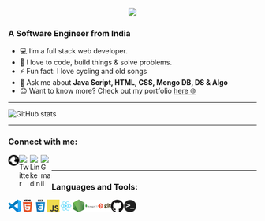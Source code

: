 <p align="center">
  <img src="https://readme-typing-svg.herokuapp.com/?lines=Hi+there,+👋+I'm+Kartik+Kapoor&font=Fira%20Code&center=true&width=380&height=50">
</p>

### A Software Engineer from India

- 💻 I’m a full stack web developer.
- 🌱 I love to code, build things & solve problems.
- ⚡ Fun fact: I love cycling and old songs
- 💬 Ask me about **Java Script, HTML, CSS, Mongo DB, DS & Algo**
- 😊 Want to know more? Check out my portfolio [here 🌐]

---

![GitHub stats](https://github-readme-stats.vercel.app/api?username=KapoorKartik&theme=algolia&show_icons=true)

---

### Connect with me:

[<img align="left" alt=" https://kartik-kapoor-portfolio.vercel.app/" width="22px" src="https://raw.githubusercontent.com/iconic/open-iconic/master/svg/globe.svg" />][website]
[<img align="left" alt="Twitter" width="22px" src="https://cdn-icons-png.flaticon.com/512/145/145812.png" />][twitter]
[<img align="left" alt="LinkedIn" width="22px" src="https://cdn-icons-png.flaticon.com/512/174/174857.png" />][linkedin]
[<img align="left" alt="Gmail" width="22px" src="https://logodownload.org/wp-content/uploads/2018/03/gmail-logo-16.png" />][gmail]

<br />

---

### Languages and Tools:

<img align="left" alt="Visual Studio Code" width="26px" src="https://raw.githubusercontent.com/github/explore/80688e429a7d4ef2fca1e82350fe8e3517d3494d/topics/visual-studio-code/visual-studio-code.png" />
<img align="left" alt="HTML5" width="26px" src="https://raw.githubusercontent.com/github/explore/80688e429a7d4ef2fca1e82350fe8e3517d3494d/topics/html/html.png" />
<img align="left" alt="CSS3" width="26px" src="https://raw.githubusercontent.com/github/explore/80688e429a7d4ef2fca1e82350fe8e3517d3494d/topics/css/css.png" />
<img align="left" alt="JavaScript" width="26px" src="https://raw.githubusercontent.com/github/explore/80688e429a7d4ef2fca1e82350fe8e3517d3494d/topics/javascript/javascript.png" />
<img align="left" alt="React" width="26px" src="https://raw.githubusercontent.com/github/explore/80688e429a7d4ef2fca1e82350fe8e3517d3494d/topics/react/react.png" />
<img align="left" alt="Node.js" width="26px" src="https://raw.githubusercontent.com/github/explore/80688e429a7d4ef2fca1e82350fe8e3517d3494d/topics/nodejs/nodejs.png" />
<img align="left" alt="MongoDB" width="26px" src="https://raw.githubusercontent.com/github/explore/80688e429a7d4ef2fca1e82350fe8e3517d3494d/topics/mongodb/mongodb.png" />
<img align="left" alt="Git" width="26px" src="https://raw.githubusercontent.com/github/explore/80688e429a7d4ef2fca1e82350fe8e3517d3494d/topics/git/git.png" />
<img align="left" alt="GitHub" width="26px" src="https://raw.githubusercontent.com/github/explore/78df643247d429f6cc873026c0622819ad797942/topics/github/github.png" />
<img align="left" alt="Terminal" width="26px" src="https://raw.githubusercontent.com/github/explore/80688e429a7d4ef2fca1e82350fe8e3517d3494d/topics/terminal/terminal.png" />


[website]: https://kartik-kapoor-portfolio.vercel.app/
[twitter]: https://twitter.com/kapoor_kartik20
[linkedin]: www.linkedin.com/in/kartik-kapoor-j20
[here 🌐]: https://kartik-kapoor-portfolio.vercel.app/
[gmail]: mailto:kartikkapoor485@gmail.com
